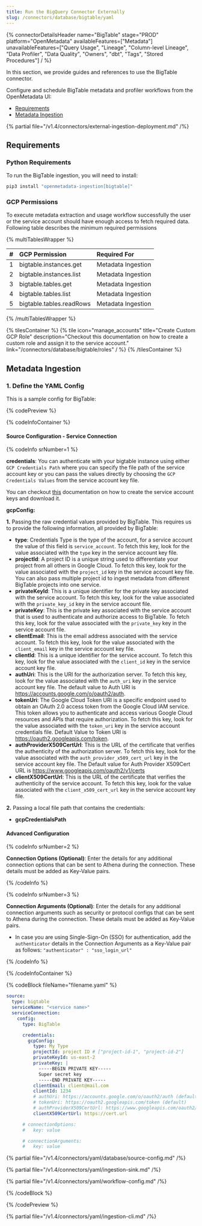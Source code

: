 ```yaml
---
title: Run the BigQuery Connector Externally
slug: /connectors/database/bigtable/yaml
---
```


{% connectorDetailsHeader
name="BigTable"
stage="PROD"
platform="OpenMetadata"
availableFeatures=["Metadata"]
unavailableFeatures=["Query Usage", "Lineage", "Column-level Lineage", "Data Profiler", "Data Quality", "Owners", "dbt", "Tags", "Stored Procedures"]
/ %}

In this section, we provide guides and references to use the BigTable connector.

Configure and schedule BigTable metadata and profiler workflows from the OpenMetadata UI:

- [Requirements](#requirements)
- [Metadata Ingestion](#metadata-ingestion)

{% partial file="/v1.4/connectors/external-ingestion-deployment.md" /%}

## Requirements

### Python Requirements

To run the BigTable ingestion, you will need to install:

```bash
pip3 install "openmetadata-ingestion[bigtable]"
```

### GCP Permissions

To execute metadata extraction and usage workflow successfully the user or the service account should have enough access to fetch required data. Following table describes the minimum required permissions

{% multiTablesWrapper %}

| #    | GCP Permission                | Required For            |
| :--- | :---------------------------- | :---------------------- |
| 1    | bigtable.instances.get        | Metadata Ingestion      |
| 2    | bigtable.instances.list       | Metadata Ingestion      |
| 3    | bigtable.tables.get           | Metadata Ingestion      |
| 4    | bigtable.tables.list          | Metadata Ingestion      |
| 5    | bigtable.tables.readRows      | Metadata Ingestion      |

{% /multiTablesWrapper %}

{% tilesContainer %}
{% tile
icon="manage_accounts"
title="Create Custom GCP Role"
description="Checkout this documentation on how to create a custom role and assign it to the service account."
link="/connectors/database/bigtable/roles"
  / %}
{% /tilesContainer %}

## Metadata Ingestion

### 1. Define the YAML Config

This is a sample config for BigTable:

{% codePreview %}

{% codeInfoContainer %}

#### Source Configuration - Service Connection

{% codeInfo srNumber=1 %}

**credentials**: 
You can authenticate with your bigtable instance using either `GCP Credentials Path` where you can specify the file path of the service account key or you can pass the values directly by choosing the `GCP Credentials Values` from the service account key file.

You can checkout [this](https://cloud.google.com/iam/docs/keys-create-delete#iam-service-account-keys-create-console) documentation on how to create the service account keys and download it.

**gcpConfig:**

**1.** Passing the raw credential values provided by BigTable. This requires us to provide the following information, all provided by BigTable:

  - **type**: Credentials Type is the type of the account, for a service account the value of this field is `service_account`. To fetch this key, look for the value associated with the `type` key in the service account key file.
  - **projectId**: A project ID is a unique string used to differentiate your project from all others in Google Cloud. To fetch this key, look for the value associated with the `project_id` key in the service account key file. You can also pass multiple project id to ingest metadata from different BigTable projects into one service.
  - **privateKeyId**: This is a unique identifier for the private key associated with the service account. To fetch this key, look for the value associated with the `private_key_id` key in the service account file.
  - **privateKey**: This is the private key associated with the service account that is used to authenticate and authorize access to BigTable. To fetch this key, look for the value associated with the `private_key` key in the service account file.
  - **clientEmail**: This is the email address associated with the service account. To fetch this key, look for the value associated with the `client_email` key in the service account key file.
  - **clientId**: This is a unique identifier for the service account. To fetch this key, look for the value associated with the `client_id` key in the service account key  file.
  - **authUri**: This is the URI for the authorization server. To fetch this key, look for the value associated with the `auth_uri` key in the service account key file. The default value to Auth URI is https://accounts.google.com/o/oauth2/auth.
  - **tokenUri**: The Google Cloud Token URI is a specific endpoint used to obtain an OAuth 2.0 access token from the Google Cloud IAM service. This token allows you to authenticate and access various Google Cloud resources and APIs that require authorization. To fetch this key, look for the value associated with the `token_uri` key in the service account credentials file. Default Value to Token URI is https://oauth2.googleapis.com/token.
  - **authProviderX509CertUrl**: This is the URL of the certificate that verifies the authenticity of the authorization server. To fetch this key, look for the value associated with the `auth_provider_x509_cert_url` key in the service account key file. The Default value for Auth Provider X509Cert URL is https://www.googleapis.com/oauth2/v1/certs
  - **clientX509CertUrl**: This is the URL of the certificate that verifies the authenticity of the service account. To fetch this key, look for the value associated with the `client_x509_cert_url` key in the service account key  file.

**2.**  Passing a local file path that contains the credentials:
  - **gcpCredentialsPath**

#### Advanced Configuration

{% codeInfo srNumber=2 %}

**Connection Options (Optional)**: Enter the details for any additional connection options that can be sent to Athena during the connection. These details must be added as Key-Value pairs.

{% /codeInfo %}

{% codeInfo srNumber=3 %}

**Connection Arguments (Optional)**: Enter the details for any additional connection arguments such as security or protocol configs that can be sent to Athena during the connection. These details must be added as Key-Value pairs.

- In case you are using Single-Sign-On (SSO) for authentication, add the `authenticator` details in the Connection Arguments as a Key-Value pair as follows: `"authenticator" : "sso_login_url"`

{% /codeInfo %}

{% /codeInfoContainer %}

{% codeBlock fileName="filename.yaml" %}

```yaml
source:
  type: bigtable
  serviceName: "<service name>"
  serviceConnection:
    config:
      type: BigTable
```
```yaml {% srNumber=1 %}
      credentials:
        gcpConfig:
          type: My Type
          projectId: project ID # ["project-id-1", "project-id-2"]
          privateKeyId: us-east-2
          privateKey: |
            -----BEGIN PRIVATE KEY-----
            Super secret key
            -----END PRIVATE KEY-----
          clientEmail: client@mail.com
          clientId: 1234
          # authUri: https://accounts.google.com/o/oauth2/auth (default)
          # tokenUri: https://oauth2.googleapis.com/token (default)
          # authProviderX509CertUrl: https://www.googleapis.com/oauth2/v1/certs (default)
          clientX509CertUrl: https://cert.url
```
```yaml {% srNumber=2 %}
      # connectionOptions:
      #   key: value
```
```yaml {% srNumber=3 %}
      # connectionArguments:
      #   key: value
```

{% partial file="/v1.4/connectors/yaml/database/source-config.md" /%}

{% partial file="/v1.4/connectors/yaml/ingestion-sink.md" /%}

{% partial file="/v1.4/connectors/yaml/workflow-config.md" /%}

{% /codeBlock %}

{% /codePreview %}

{% partial file="/v1.4/connectors/yaml/ingestion-cli.md" /%}
